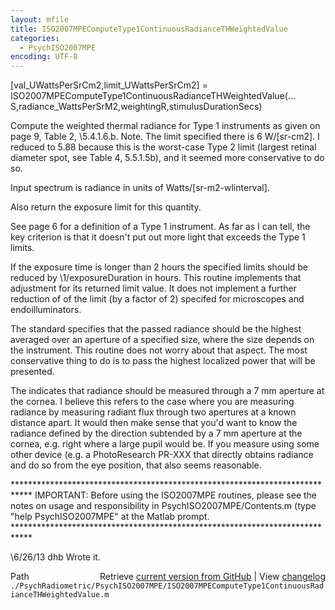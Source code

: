```yaml
---
layout: mfile
title: ISO2007MPEComputeType1ContinuousRadianceTHWeightedValue
categories:
  - PsychISO2007MPE
encoding: UTF-8
---
```


[val\_UWattsPerSrCm2,limit\_UWattsPerSrCm2] = ISO2007MPEComputeType1ContinuousRadianceTHWeightedValue(...
    S,radiance\_WattsPerSrM2,weightingR,stimulusDurationSecs)

 Compute the weighted thermal radiance for Type 1 instruments as given on page 9, Table 2,
 \5.4.1.6.b.  Note.  The limit specified there is 6 W/[sr-cm2].  I reduced to 5.88 because
 this is the worst-case Type 2 limit (largest retinal diameter spot, see Table 4, 5.5.1.5b),
 and it seemed more conservative to do so.

 Input spectrum is radiance in units of Watts/[sr-m2-wlinterval].

 Also return the exposure limit for this quantity.

 See page 6 for a definition of a Type 1 instrument.  As far as I can tell, the key
 criterion is that it doesn't put out more light that exceeds the Type 1 limits.

 If the exposure time is longer than 2 hours the specified limits should be reduced by
 \1/exposureDuration in hours.  This routine implements that adjustment for its returned
 limit value.  It does not implement a further reduction of of the limit (by a factor of 2)
 specifed for microscopes and endoilluminators.

 The standard specifies that the passed radiance should be the highest averaged over
 an aperture of a specified size, where the size depends on the instrument.  This
 routine does not worry about that aspect.  The most conservative thing to do is
 to pass the highest localized power that will be presented.

 The indicates that radiance should be measured through a 7 mm aperture at the cornea.
 I believe this refers to the case where you are measuring radiance by measuring radiant
 flux through two apertures at a known distance apart.  It would then make sense that you'd
 want to know the radiance defined by the direction subtended by a 7 mm aperture at the
 cornea, e.g. right where a large pupil would be.  If you measure using some other device
 (e.g. a PhotoResearch PR-XXX that directly obtains radiance and do so from the eye position,
 that also seems reasonable.

 \*\*\*\*\*\*\*\*\*\*\*\*\*\*\*\*\*\*\*\*\*\*\*\*\*\*\*\*\*\*\*\*\*\*\*\*\*\*\*\*\*\*\*\*\*\*\*\*\*\*\*\*\*\*\*\*\*\*\*\*\*\*\*\*\*\*\*\*\*\*\*\*\*\*\*\*
 IMPORTANT: Before using the ISO2007MPE routines, please see the notes on usage
 and responsibility in PsychISO2007MPE/Contents.m (type "help PsychISO2007MPE"
 at the Matlab prompt.
 \*\*\*\*\*\*\*\*\*\*\*\*\*\*\*\*\*\*\*\*\*\*\*\*\*\*\*\*\*\*\*\*\*\*\*\*\*\*\*\*\*\*\*\*\*\*\*\*\*\*\*\*\*\*\*\*\*\*\*\*\*\*\*\*\*\*\*\*\*\*\*\*\*\*\*\*

 \6/26/13  dhb  Wrote it.


<div class="code_header" style="text-align:right;">
  <span style="float:left;">Path&nbsp;&nbsp;</span> <span class="counter">Retrieve <a href=
  "https://raw.github.com/Psychtoolbox-3/Psychtoolbox-3/beta/./PsychRadiometric/PsychISO2007MPE/ISO2007MPEComputeType1ContinuousRadianceTHWeightedValue.m">current version from GitHub</a> | View <a href=
  "https://github.com/Psychtoolbox-3/Psychtoolbox-3/commits/beta/./PsychRadiometric/PsychISO2007MPE/ISO2007MPEComputeType1ContinuousRadianceTHWeightedValue.m">changelog</a></span>
</div>
<div class="code">
  <code>./PsychRadiometric/PsychISO2007MPE/ISO2007MPEComputeType1ContinuousRadianceTHWeightedValue.m</code>
</div>
